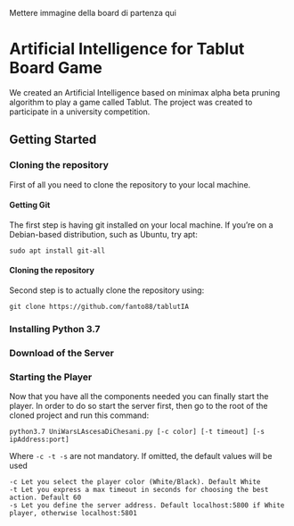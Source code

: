 Mettere immagine della board di partenza qui
# Artificial Intelligence for Tablut Board Game
We created an Artificial Intelligence based on minimax alpha beta pruning algorithm to play a game called Tablut.
The project was created to participate in a university competition.

## Getting Started

### Cloning the repository
First of all you need to clone the repository to your local machine.

#### Getting Git
The first step is having git installed on your local machine. If you’re on a Debian-based distribution, 
such as Ubuntu, try apt:

```
sudo apt install git-all
```

#### Cloning the repository
Second step is to actually clone the repository using:
```
git clone https://github.com/fanto88/tablutIA
```

### Installing Python 3.7

### Download of the Server

### Starting the Player
Now that you have all the components needed you can finally start the player. In order to do so start the server first,
then go to the root of the cloned project and run this command:
```
python3.7 UniWarsLAscesaDiChesani.py [-c color] [-t timeout] [-s ipAddress:port]
```

Where ``` -c -t -s ``` are not mandatory. If omitted, the default values ​​will be used
``` 
-c Let you select the player color (White/Black). Default White
-t Let you express a max timeout in seconds for choosing the best action. Default 60
-s Let you define the server address. Default localhost:5800 if White player, otherwise localhost:5801
```